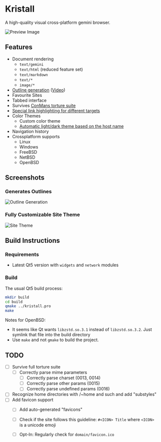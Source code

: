 # Kristall
A high-quality visual cross-platform gemini browser.

![Preview Image](https://mq32.de/public/affb08915c7e5d5d37dc702134f5af18e4dc8cd1.png)

## Features
- Document rendering
  - `text/gemini`
  - `text/html` (reduced feature set)
  - `text/markdown`
  - `text/*` 
  - `image/*`
- [Outline generation](https://mq32.de/public/a50ef327f4150d870393b1989c5b41db495b56f7.png) ([Video](https://mq32.de/public/kristall-02.mp4))
- Favourite Sites
- Tabbed interface
- Survives [ConMans torture suite](gemini://gemini.conman.org/test/torture/)
- [Special link highlighting for different targets](https://mq32.de/public/92f3ec7a64833d01f1ed001d15c8db4158e5d3c2.png)
- Color Themes
  - Custom color theme
  - [Automatic light/dark theme based on the host name](https://mq32.de/public/kristall-01.mp4)
- Navigation history
- Crossplatform supports
  - Linux
  - Windows
  - FreeBSD
  - NetBSD
  - OpenBSD

## Screenshots

### Generates Outlines

![Outline Generation](https://mq32.de/public/a50ef327f4150d870393b1989c5b41db495b56f7.png)

### Fully Customizable Site Theme

![Site Theme](https://mq32.de/public/7123e22a58969448c27b24df8510f4d56921bf23.png)

## Build Instructions

### Requirements

- Latest Qt5 version with `widgets` and `network` modules

### Build

The usual Qt5 build process:

```sh
mkdir build
cd build
qmake ../kristall.pro
make
```

Notes for OpenBSD:
- It seems like Qt wants `libzstd.so.3.1` instead of `libzstd.so.3.2`. Just symlink that file into the build directory
- Use `make` and not `gmake` to build the project.

## TODO
- [ ] Survive full torture suite
  - [ ] Correctly parse mime parameters
    - [ ] Correctly parse charset (0013, 0014)
    - [ ] Correctly parse other params (0015)
    - [ ] Correctly parse undefined params (0016)
- [ ] Recognize home directories with /~home and such and add "substyles"
- [ ] Add favicon support
  - [ ] Add auto-generated "favicons"
  - [ ] Check if the site follows this guideline: `#<ICON> Title` where `<ICON>` is a unicode emoji
  - [ ] Opt-In: Regularly check for `domain/favicon.ico`

